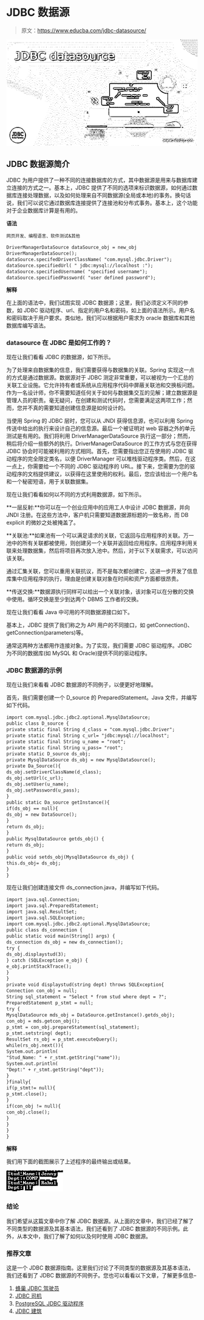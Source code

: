 # JDBC 数据源

> 原文：<https://www.educba.com/jdbc-datasource/>

![JDBC datasource](img/0f0dd41e55cda5667b545116636ce7d1.png)



## JDBC 数据源简介

JDBC 为用户提供了一种不同的连接数据库的方式，其中数据源是用来与数据库建立连接的方式之一。基本上，JDBC 提供了不同的选项来标识数据源，如何通过数据库连接处理数据，以及如何处理来自不同数据源(全局或本地)的事务。换句话说，我们可以说它通过数据库连接提供了连接池和分布式事务。基本上，这个功能对于企业数据库计算是有用的。

**语法**

<small>网页开发、编程语言、软件测试&其他</small>

```
DriverManagerDataSource dataSource_obj = new_obj DriverManagerDataSource();
dataSource.specifedDriverClassName( "com.mysql.jdbc.Driver");
dataSource.specifiedUrl( " jdbc:mysql://localhost :");
dataSource.specifiedUsername( "specified username");
dataSource.specifiedPassword( "user defined password");
```

**解释**

在上面的语法中，我们试图实现 JDBC 数据源；这里，我们必须定义不同的参数，如 JDBC 驱动程序、url、指定的用户名和密码，如上面的语法所示。用户名和密码取决于用户要求。类似地，我们可以根据用户需求为 oracle 数据库和其他数据库编写语法。

### datasource 在 JDBC 是如何工作的？

现在让我们看看 JDBC 的数据源，如下所示。

为了处理来自数据集的信息，我们需要获得与数据集的关联。Spring 实现这一点的方式是通过数据源。数据源对于 JDBC 测定非常重要，可以被视为一个汇总的关联工业设施。它允许持有者或系统从应用程序代码中屏蔽关联池和交换板问题。作为一名设计师，你不需要知道任何关于如何与数据集交互的见解；建立数据源是管理人员的职责。毫无疑问，在创建和测试代码时，您需要满足这两项工作；然而，您并不真的需要知道创建信息源是如何设计的。

当使用 Spring 的 JDBC 层时，您可以从 JNDI 获得信息源，也可以利用 Spring 传送中给出的执行来设计自己的信息源。最后一个被证明对 web 容器之外的单元测试是有用的。我们将利用 DriverManagerDataSource 执行这一部分；然而，稍后将介绍一些额外的执行。DriverManagerDataSource 的工作方式与您在获得 JDBC 协会时可能被利用的方式相同。首先，您需要指出您正在使用的 JDBC 驱动程序的完全限定类名，以便 DriverManager 可以堆栈驱动程序类。然后，在这一点上，你需要给一个不同的 JDBC 驱动程序的 URL。接下来，您需要为您的驱动程序的文档提供建议，以获得在这里使用的权利。最后，您应该给出一个用户名和一个秘密短语，用于关联数据集。

现在让我们看看如何以不同的方式利用数据源，如下所示。

**一层反射:**你可以在一个创业应用中的应用工人中设计 JDBC 数据源，并向 JNDI 注册。在这些方法中，客户机只需要知道数据源标题的一致名称，而 DB explicit 的微妙之处被掩盖了。

**关联池:**如果池有一个可以满足请求的关联，它返回与应用程序的关联。万一池中的所有关联都被使用，则创建另一个关联并返回给应用程序。应用程序利用关联来处理数据集，然后将项目再次放入池中。然后，对于以下关联需求，可以访问该关联。

通过汇集关联，您可以重用关联抗议，而不是每次都创建它，这进一步开发了信息库集中应用程序的执行，理由是创建关联对象在时间和资产方面都很昂贵。

**传送交换:**数据源执行同样可以给出一个关联对象，该对象可以在分散的交换中使用。循环交换是至少到达两个 DBMS 工作者的交换。

现在让我们看看 Java 中可用的不同数据源接口如下。

基本上，JDBC 提供了我们称之为 API 用户的不同接口，如 getConnection()、getConnection(parameters)等。

通常这两种方法都用作连接对象。为了实现，我们需要 JDBC 驱动程序。JDBC 为不同的数据库(如 MySQL 和 Oracle)提供不同的驱动程序。

### JDBC 数据源的示例

现在让我们来看看 JDBC 数据源的不同例子，以便更好地理解。

首先，我们需要创建一个 D_source 的 PreparedStatement。Java 文件，并编写如下代码。

```
import com.mysql.jdbc.jdbc2.optional.MysqlDataSource;
public class D_source {
private static final String d_class = "com.mysql.jdbc.Driver";
private static final String c_url= "jdbc:mysql://localhost";
private static final String u_name = "root";
private static final String u_pass= "root";
private static D_source ds_obj;
private MysqlDataSource ds_obj = new MysqlDataSource();
private Da_Source(){
ds_obj.setDriverClassName(d_class);
ds_obj.setUrl(c_url);
ds_obj.setUser(u_name);
ds_obj.setPassword(u_pass);
}
public static Da_source getInstance(){
if(ds_obj == null){
ds_obj = new DataSource();
}
return ds_obj;
}
public MysqlDataSource getds_obj() {
return ds_obj;
}
public void setds_obj(MysqlDataSource ds_obj) {
this.ds_obj= ds_obj;
}
}
```

现在让我们创建连接文件 ds_connection.java，并编写如下代码。

```
import java.sql.Connection;
import java.sql.PreparedStatement;
import java.sql.ResultSet;
import java.sql.SQLException;
import com.mysql.jdbc.jdbc2.optional.MysqlDataSource;
public class ds_connection {
public static void main(String[] args) {
ds_connection ds_obj = new ds_connection();
try {
ds_obj.displaystud(3);
} catch (SQLException e_obj) {
e_obj.printStackTrace();
}
}
private void displaystud(string dept) throws SQLException{
Connection con_obj = null;
String sql_statement = "Select * from stud where dept = ?";
PreparedStatement p_stmt = null;
try {
MysqlDataSource mds_obj = DataSource.getInstance().getds_obj);
con_obj = mds.getcon_obj();
p_stmt = con_obj.prepareStatement(sql_statement);
p_stmt.setstring( dept);
ResultSet rs_obj = p_stmt.executeQuery();
while(rs_obj.next()){
System.out.println(
"Stud_Name: " + r_stmt.getString("name"));
System.out.println(
"Dept:" + r_stmt.getString("dept"));
}
}finally{
if(p_stmt!= null){
p_stmt.close();
}
if(con_obj != null){
con_obj.close();
}
}
}
}
```

**解释**

我们用下面的截图展示了上述程序的最终输出或结果。

![JDBC datasource output](img/154f997343c5120fdd2887c3457326e9.png)



### 结论

我们希望从这篇文章中你了解 JDBC 数据源。从上面的文章中，我们已经了解了不同类型的数据源及其基本语法，我们还看到了 JDBC 数据源的不同示例。此外，从本文中，我们了解了如何以及何时使用 JDBC 数据源。

### 推荐文章

这是一个 JDBC 数据源指南。这里我们讨论了不同类型的数据源及其基本语法，我们还看到了 JDBC 数据源的不同例子。您也可以看看以下文章，了解更多信息–

1.  [蜂巢 JDBC 驾驶员](https://www.educba.com/hive-jdbc-driver/)
2.  [JDBC 司机](https://www.educba.com/jdbc-driver/)
3.  [PostgreSQL JDBC 驱动程序](https://www.educba.com/postgresql-jdbc-driver/)
4.  [JDBC 建筑](https://www.educba.com/jdbc-architecture/)





